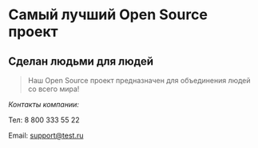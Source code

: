 # Самый лучший Open Source проект

## Сделан людьми для людей

> Наш Open Source проект предназначен для объединения людей со всего мира!

_Контакты компании:_

Тел: 8 800 333 55 22

Email: [support@test.ru](support@test.ru)
